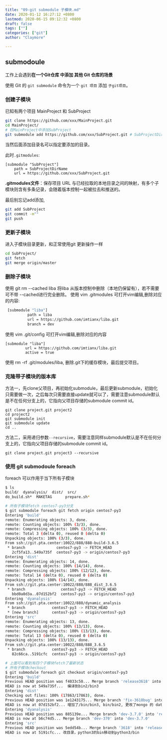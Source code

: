 ```yaml
---
title: "09-git submodule 子模块.md"
date: 2020-01-12 16:27:12 +0800
lastmod: 2020-06-15 09:12:32 +0800
draft: false
tags: [""]
categories: ["git"]
author: "Claymore"

---
```


## submodoule

工作上会遇到**在一个Git仓库 中添加 其他 Git 仓库的场景**

使用 Git 的 `git submodule` 命令为一个 `git 项目` 添加 `子git项目`。



### 创建子模块

已知有两个项目 MainProject 和 SubProject

``` sh
git clone https://github.com/xxx/MainProject.git
cd MainProject/
# 在MainProject中添加SubProject
git submodule add https://github.com/xxx/SubProject.git # SubProjectDirName
```

当然后面添加目录名可以指定要添加的目录。

此时`.gitmodules`:

```
[submodule "SubProject"]
	path = SubProjectDirName
	url = https://github.com/xxx/SubProject.git
```

**.gitmodules文件**：保存项目 URL 与已经拉取的本地目录之间的映射，有多个子模块则含有多条记录，会随着版本控制一起被拉去和推送的。

最后别忘记add添加,

``` sh
git add SubProject
git commit -m""
git push 
```



### 更新子模块

进入子模块目录更新，和正常使用git 更新操作一样

``` sh
cd SubProject/
git fetch
git merge origin/master
```



### 删除子模块

使用 git rm --cached liba 将liba 从版本控制中删除（本地仍保留有），若不需要可不带 --cached进行完全删除。
使用 vim .gitmodules 可打开vim编辑,删除对应的内容:

``` sh
 [submodule "liba"]
          path = liba
          url = https://github.com/imtianx/liba.git
          branch = dev
```

使用 vim .git/config 可打开vim编辑,删除对应的内容

```
[submodule "liba"]
         url = https://github.com/imtianx/liba.git
         active = true
```

使用 rm -rf .git/modules/liba, 删除.git下的缓存模块，最后提交项目。





### 克隆带子模块的版本库

方法一，先clone父项目，再初始化submodule，最后更新submodule，初始化只需要做一次，之后每次只需要直接update就可以了，需要注意submodule默认是不在任何分支上的，它指向父项目存储的submodule commit id。

```
git clone project.git project2
cd project2
git submodule init
git submodule update
cd ..
```

方法二，采用递归参数`--recursive`，需要注意同样submodule默认是不在任何分支上的，它指向父项目存储的submodule commit id。

```
git clone project.git project3 --recursive
```



### 使用 git submodoule foreach

foreach 可以作用于当下所有子模块

```sh
$ ls
build/  dyanalysis/  dist/  src/
do_build.sh*  MAKETAG      prepare.sh*   

# 所有子模块fetch centos7-py3分支
$ git submodule foreach git fetch origin centos7-py3
Entering 'build'
remote: Enumerating objects: 3, done.
remote: Counting objects: 100% (3/3), done.
remote: Compressing objects: 100% (3/3), done.
remote: Total 3 (delta 0), reused 0 (delta 0)
Unpacking objects: 100% (3/3), done.
From ssh://git.pta.center:10022/888/888-build-3.6.5
 * branch              centos7-py3 -> FETCH_HEAD
   2cf5fa13..549a735f  centos7-py3 -> origin/centos7-py3
Entering 'dist'
remote: Enumerating objects: 14, done.
remote: Counting objects: 100% (14/14), done.
remote: Compressing objects: 100% (12/12), done.
remote: Total 14 (delta 0), reused 0 (delta 0)
Unpacking objects: 100% (14/14), done.
From ssh://git.pta.center:10022/888/888_dist_3.6.5
 * branch                centos7-py3 -> FETCH_HEAD
   bbd0a0d3a..07d152bf2  centos7-py3 -> origin/centos7-py3
Entering 'dyanalysis'
From ssh://git.pta.center:10022/888/dynamic_analysis
 * branch            centos7-py3 -> FETCH_HEAD
 * [new branch]      centos7-py3 -> origin/centos7-py3
Entering 'src'
remote: Enumerating objects: 13, done.
remote: Counting objects: 100% (13/13), done.
remote: Compressing objects: 100% (13/13), done.
remote: Total 13 (delta 0), reused 0 (delta 0)
Unpacking objects: 100% (13/13), done.
From ssh://git.pta.center:10022/888/888_3.6.5
 * branch            centos7-py3 -> FETCH_HEAD
   82c66ca..5191cfc  centos7-py3 -> origin/centos7-py3

# 上面可以看到有四个子模块fetch了最新状态
# 所有子模块checkout 
$ git submodule foreach git checkout origin/centos7-py3
Entering 'build'
Previous HEAD position was f4033c50... Merge branch 'release3618' into 'release-3.6.18'
HEAD is now at 549a735f...  编译到bin2/bin3
Entering 'dist'
Checking out files: 100% (17863/17863), done.
Previous HEAD position was 1e1243175... Merge branch 'fix-3618bug' into 'release-3.6.18'
HEAD is now at 07d152bf2... 增加了/bin/bin3, bin/bin2, 更改了mongo 的 data 和 log的存放
Entering 'dyanalysis'
Previous HEAD position was 885139e... Merge branch 'dev-3.7.0' into 'release-3.6.18'
HEAD is now at b6c74d5... Merge branch 'dev-370' into 'dev-3.7.0'
Entering 'src'
Previous HEAD position was 5edd54b... Merge branch '3618' into 'release-3.6.18'
HEAD is now at 5191cfc... 改目录，python3的bin移动到python3/bin
```





